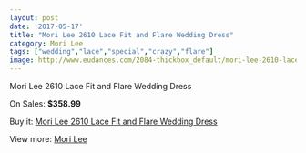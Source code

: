 ```yaml
---
layout: post
date: '2017-05-17'
title: "Mori Lee 2610 Lace Fit and Flare Wedding Dress"
category: Mori Lee
tags: ["wedding","lace","special","crazy","flare"]
image: http://www.eudances.com/2084-thickbox_default/mori-lee-2610-lace-fit-and-flare-wedding-dress.jpg
---
```

Mori Lee 2610 Lace Fit and Flare Wedding Dress

On Sales: **$358.99**
<a href="https://www.eudances.com/en/mori-lee/704-mori-lee-2610-lace-fit-and-flare-wedding-dress.html"><amp-img layout="responsive" width="600" height="600" src="//www.eudances.com/2084-thickbox_default/mori-lee-2610-lace-fit-and-flare-wedding-dress.jpg" alt="Mori Lee 2610 Lace Fit and Flare Wedding Dress 0" /></a>
<a href="https://www.eudances.com/en/mori-lee/704-mori-lee-2610-lace-fit-and-flare-wedding-dress.html"><amp-img layout="responsive" width="600" height="600" src="//www.eudances.com/2087-thickbox_default/mori-lee-2610-lace-fit-and-flare-wedding-dress.jpg" alt="Mori Lee 2610 Lace Fit and Flare Wedding Dress 1" /></a>
<a href="https://www.eudances.com/en/mori-lee/704-mori-lee-2610-lace-fit-and-flare-wedding-dress.html"><amp-img layout="responsive" width="600" height="600" src="//www.eudances.com/2086-thickbox_default/mori-lee-2610-lace-fit-and-flare-wedding-dress.jpg" alt="Mori Lee 2610 Lace Fit and Flare Wedding Dress 2" /></a>
<a href="https://www.eudances.com/en/mori-lee/704-mori-lee-2610-lace-fit-and-flare-wedding-dress.html"><amp-img layout="responsive" width="600" height="600" src="//www.eudances.com/2085-thickbox_default/mori-lee-2610-lace-fit-and-flare-wedding-dress.jpg" alt="Mori Lee 2610 Lace Fit and Flare Wedding Dress 3" /></a>

Buy it: [Mori Lee 2610 Lace Fit and Flare Wedding Dress](https://www.eudances.com/en/mori-lee/704-mori-lee-2610-lace-fit-and-flare-wedding-dress.html "Mori Lee 2610 Lace Fit and Flare Wedding Dress")

View more: [Mori Lee](https://www.eudances.com/en/9-mori-lee "Mori Lee")
